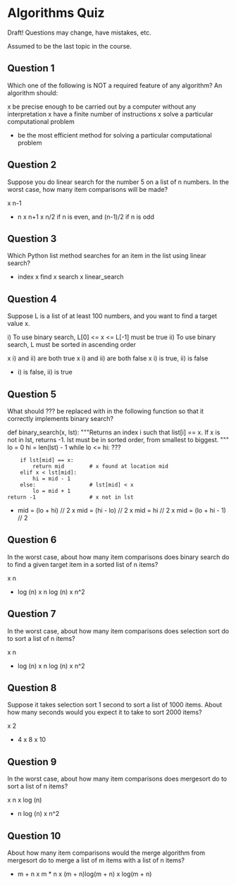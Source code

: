 # Algorithms Quiz

Draft! Questions may change, have mistakes, etc.

Assumed to be the last topic in the course.

## Question 1

Which one of the following is NOT a required feature of any algorithm? An
algorithm should:

x be precise enough to be carried out by a computer without any interpretation
x have a finite number of instructions
x solve a particular computational problem
* be the most efficient method for solving a particular computational problem

## Question 2

Suppose you do linear search for the number 5 on a list of n numbers. In the
worst case, how many item comparisons will be made?

x n-1
* n
x n+1
x n/2 if n is even, and (n-1)/2 if n is odd

## Question 3

Which Python list method searches for an item in the list using linear search?

* index
x find
x search
x linear_search

## Question 4

Suppose L is a list of at least 100 numbers, and you want to find a target value
x.

i) To use binary search, L[0] <= x <= L[-1] must be true
ii) To use binary search, L must be sorted in ascending order

x i) and ii) are both true
x i) and ii) are both false
x i) is true, ii) is false
* i) is false, ii) is true

## Question 5

What should ??? be replaced with in the following function so that it correctly
implements binary search?

def binary_search(x, lst):
    """Returns an index i such that list[i] == x.
    If x is not in lst, returns -1.
    lst must be in sorted order, from smallest to biggest.
    """
    lo = 0
    hi = len(lst) - 1
    while lo <= hi:
        ???

        if lst[mid] == x:
            return mid        # x found at location mid
        elif x < lst[mid]:
            hi = mid - 1
        else:                 # lst[mid] < x
            lo = mid + 1
    return -1                 # x not in lst


* mid = (lo + hi) // 2
x mid = (hi - lo) // 2
x mid = hi // 2
x mid = (lo + hi - 1) // 2


## Question 6

In the worst case, about how many item comparisons does binary search do to find
a given target item in a sorted list of n items?

x n
* log (n)
x n log (n)
x n^2


## Question 7

In the worst case, about how many item comparisons does selection sort do to
sort a list of n items?

x n
* log (n)
x n log (n)
x n^2

## Question 8

Suppose it takes selection sort 1 second to sort a list of 1000 items. About how
many seconds would you expect it to take to sort 2000 items?

x 2
* 4
x 8
x 10

## Question 9

In the worst case, about how many item comparisons does mergesort do to sort a
list of n items?

x n
x log (n)
* n log (n)
x n^2

## Question 10

About how many item comparisons would the merge algorithm from mergesort do to
merge a list of m items with a list of n items?

* m + n
x m * n
x (m + n)log(m + n)
x log(m + n)
